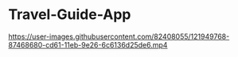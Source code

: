 # Travel-Guide-App

https://user-images.githubusercontent.com/82408055/121949768-87468680-cd61-11eb-9e26-6c6136d25de6.mp4



